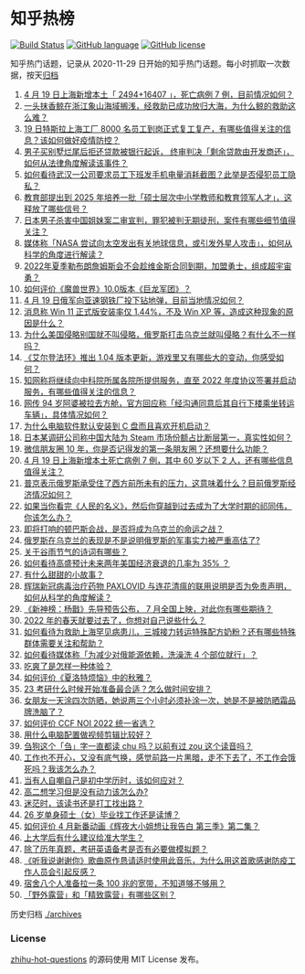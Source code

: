 # 知乎热榜
[![Build Status](https://github.com/ToWeLong/zhihu-hot-questions/workflows/CI/badge.svg)](https://github.com/ToWeLong/zhihu-hot-questions/actions)
[![GitHub language](https://img.shields.io/badge/language-golang-orange.svg)](https://golang.org/)
[![GitHub license](https://img.shields.io/github/license/ToWeLong/zhihu-hot-questions)](https://github.com/ToWeLong/zhihu-hot-questions/blob/main/LICENSE)

知乎热门话题，记录从 2020-11-29 日开始的知乎热门话题。每小时抓取一次数据，按天[归档](./archives)

<!-- BEGIN -->

1. [4 月 19 日上海新增本土「 2494+16407 」，死亡病例 7 例，目前情况如何？](https://www.zhihu.com/question/528981864)
1. [一头抹香鲸在浙江象山海域搁浅，经救助已成功放归大海，为什么鲸的救助这么难？](https://www.zhihu.com/question/528863353)
1. [19 日特斯拉上海工厂 8000 名员工到岗正式复工复产，有哪些值得关注的信息？该如何做好疫情防控？](https://www.zhihu.com/question/528903933)
1. [男子买别墅烂尾后拒还贷款被银行起诉， 终审判决「剩余贷款由开发商还」，如何从法律角度解读该事件？](https://www.zhihu.com/question/527862033)
1. [如何看待武汉一公司要求员工下班发手机电量消耗截图？此举是否侵犯员工隐私？](https://www.zhihu.com/question/528861099)
1. [教育部提出到 2025 年培养一批「硕士层次中小学教师和教育领军人才」，这释放了哪些信号？](https://www.zhihu.com/question/527892051)
1. [日本男子杀害中国姐妹案二审宣判，罪犯被判无期徒刑，案件有哪些细节值得关注？](https://www.zhihu.com/question/528891095)
1. [媒体称「NASA 尝试向太空发出有关地球信息，或引发外星人攻击」，如何从科学的角度进行解读？](https://www.zhihu.com/question/528793266)
1. [2022年夏季勒布朗詹姆斯会不会趁维金斯合同到期，加盟勇士，组成超宇宙勇？](https://www.zhihu.com/question/526474878)
1. [如何评价《魔兽世界》10.0版本《巨龙军团》？](https://www.zhihu.com/question/528701701)
1. [4 月 19 日俄军向亚速钢铁厂投下钻地弹，目前当地情况如何？](https://www.zhihu.com/question/528803519)
1. [消息称 Win 11 正式版安装率仅 1.44%，不及 Win XP 等，造成这种现象的原因是什么？](https://www.zhihu.com/question/527864586)
1. [为什么美国侵略别国就不叫侵略，俄罗斯打击乌克兰就叫侵略？有什么不一样吗？](https://www.zhihu.com/question/521818786)
1. [《艾尔登法环》推出 1.04 版本更新，游戏里又有哪些大的变动，你感受如何？](https://www.zhihu.com/question/528892738)
1. [知网称将继续向中科院所属各院所提供服务，直至 2022 年度协议签署并启动服务，有哪些值得关注的信息？](https://www.zhihu.com/question/528852934)
1. [网传 94 岁阿婆被拉去方舱，官方回应称「经沟通同意后其自行下楼乘坐转运车辆」，具体情况如何？](https://www.zhihu.com/question/528925705)
1. [为什么电脑软件默认安装到 C 盘而且喜欢开机启动？](https://www.zhihu.com/question/527625452)
1. [日本某调研公司称中国大陆为 Steam 市场份额占比断层第一，真实性如何？](https://www.zhihu.com/question/528879369)
1. [微信朋友圈 10 年，你是否记得发的第一条朋友圈？还想要什么功能？](https://www.zhihu.com/question/528981184)
1. [4 月 19 日上海新增本土死亡病例 7 例，其中 60 岁以下 2 人，还有哪些信息值得关注？](https://www.zhihu.com/question/528982729)
1. [普京表示俄罗斯承受住了西方前所未有的压力，这意味着什么？目前俄罗斯经济情况如何？](https://www.zhihu.com/question/528714317)
1. [如果当你看完《人民的名义》，然后你穿越到过去成为了大学时期的祁同伟，你该怎么办？](https://www.zhihu.com/question/521307633)
1. [即将打响的顿巴斯会战，是否将成为乌克兰的命运之战？](https://www.zhihu.com/question/528586273)
1. [俄罗斯在乌克兰的表现是不是说明俄罗斯的军事实力被严重高估了?](https://www.zhihu.com/question/528633319)
1. [关于谷雨节气的诗词有哪些？](https://www.zhihu.com/question/318889019)
1. [如何看待高盛预计未来两年美国经济衰退的几率为 35% ？](https://www.zhihu.com/question/528594650)
1. [有什么甜甜的小故事？](https://www.zhihu.com/question/465969201)
1. [辉瑞新冠病毒治疗药物 PAXLOVID 与连花清瘟的联用说明是否为免责声明，如何从科学的角度解读？](https://www.zhihu.com/question/528423838)
1. [《新神榜：杨戬》先导预告公布， 7 月全国上映，对此你有哪些期待？](https://www.zhihu.com/question/528592118)
1. [2022 年的春天就要过去了，你想对自己说些什么？](https://www.zhihu.com/question/528993296)
1. [如何看待为救助上海罕见病患儿，三城接力转运特殊配方奶粉？还有哪些特殊群体需要关注和帮助？](https://www.zhihu.com/question/528870501)
1. [如何看待媒体称「为减少对俄能源依赖，洗澡洗 4 个部位就行」？](https://www.zhihu.com/question/528984842)
1. [吃爽了是怎样一种体验？](https://www.zhihu.com/question/272023299)
1. [如何评价《夏洛特烦恼》中的秋雅？](https://www.zhihu.com/question/37002656)
1. [23 考研什么时候开始准备最合适？怎么做时间安排？](https://www.zhihu.com/question/510971761)
1. [女朋友一天涂四次防晒，她说两三个小时必须补涂一次，她是不是被防晒霜品牌洗脑了？](https://www.zhihu.com/question/528644336)
1. [如何评价 CCF NOI 2022 统一省选？](https://www.zhihu.com/question/528175275)
1. [用什么电脑配置做视频剪辑比较好？](https://www.zhihu.com/question/296346272)
1. [刍狗这个「刍」字一直都读 chu 吗？以前有过 zou 这个读音吗？](https://www.zhihu.com/question/384010406)
1. [工作也不开心，又没有底气换，感觉前路一片黑暗，走不下去了，不工作会饿死吗？我该怎么办？](https://www.zhihu.com/question/528844236)
1. [当有人自嘲自己是初中学历时，该如何应对？](https://www.zhihu.com/question/528967040)
1. [高二想学习但是没有动力该怎么办?](https://www.zhihu.com/question/528755132)
1. [迷茫时，该读书还是打工找出路？](https://www.zhihu.com/question/528464903)
1. [26 岁单身硕士（女）毕业找工作还是读博？](https://www.zhihu.com/question/528394194)
1. [如何评价 4 月新番动画《辉夜大小姐想让我告白 第三季》第二集？](https://www.zhihu.com/question/528060746)
1. [上大学后有什么建议给准大学生？](https://www.zhihu.com/question/49396543)
1. [除了历年真题，考研英语备考是否有必要做模拟题？](https://www.zhihu.com/question/528816986)
1. [《听我说谢谢你》歌曲原作恳请适时使用此音乐，为什么用这首歌感谢防疫工作人员会引起反感？](https://www.zhihu.com/question/528494631)
1. [宿舍八个人准备拉一条 100 兆的宽带，不知道够不够用？](https://www.zhihu.com/question/487297891)
1. [「野外露营」和「精致露营」有哪些区别？](https://www.zhihu.com/question/470254023)

<!-- END -->

历史归档 [./archives](./archives)


### License
[zhihu-hot-questions](https://github.com/towelong/zhihu-hot-questions) 的源码使用 MIT License 发布。